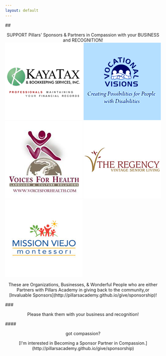 ```yaml
---
layout: default
---
```

##<center>SUPPORT Pillars' Sponsors & Partners in Compassion with your BUSINESS and RECOGNITION!</center>
[![GitHub Logo](/images/kaya.jpg)](http://www.kayatax.com/) [![GitHub Logo](/images/vocationalvision.jpg)](http://www.vocationalvisions.org) [![GitHub Logo](/images/voicesforhealth.jpg)](http://www.voicesforhealth.com) [![GitHub Logo](/images/regency.jpg)](http://www.vintagesenior.com) [![GitHub Logo](/images/mvmontessori.jpg)](http://missionviejomontessori.com/Home.aspx)

<center>These are Organizations, Businesses, & Wonderful People who are either Partners with Pillars Academy in giving back to the community,or [Invaluable Sponsors](http://pillarsacademy.github.io/give/sponsorship)!</center>

###<center>Please thank them with your business and recognition!</center>

####<center>got compassion?</center>

<center>[I'm interested in Becoming a Sponsor Partner in Compassion.](http://pillarsacademy.github.io/give/sponsorship)</center>
